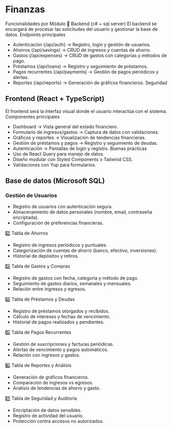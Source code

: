 # Finanzas

Funcionalidades por Módulo
🔹 Backend (c# + sql server)
El backend se encargará de procesar las solicitudes del usuario y gestionar la base de datos.
Endpoints principales
- Autenticación (/api/auth) → Registro, login y gestión de usuarios.
- Ahorros (/api/savings) → CRUD de ingresos y cuentas de ahorro.
- Gastos (/api/expenses) → CRUD de gastos con categorías y métodos de pago.
- Préstamos (/api/loans) → Registro y seguimiento de préstamos.
- Pagos recurrentes (/api/payments) → Gestión de pagos periódicos y alertas.
- Reportes (/api/reports) → Generación de gráficos financieros.
Seguridad
 


## Frontend (React + TypeScript)
El frontend será la interfaz visual donde el usuario interactúa con el sistema.
Componentes principales
- Dashboard → Vista general del estado financiero.
- Formulario de ingresos/gastos → Captura de datos con validaciones.
- Gráficos y reportes → Visualización de tendencias financieras.
- Gestión de préstamos y pagos → Registro y seguimiento de deudas.
- Autenticación → Pantallas de login y registro.
Buenas prácticas
- Uso de React Query para manejo de datos.
- Diseño modular con Styled Components o Tailwind CSS.
- Validaciones con Yup para formularios.


## Base de datos (Microsoft SQL)

### Gestión de Usuarios
- Registro de usuarios con autenticación segura.
- Almacenamiento de datos personales (nombre, email, contraseña encriptada).
- Configuración de preferencias financieras.

2️⃣ Tabla de Ahorros
- Registro de ingresos periódicos y puntuales.
- Categorización de cuentas de ahorro (banco, efectivo, inversiones).
- Historial de depósitos y retiros.

3️⃣ Tabla de Gastos y Compras
- Registro de gastos con fecha, categoría y método de pago.
- Seguimiento de gastos diarios, semanales y mensuales.
- Relación entre ingresos y egresos.

4️⃣ Tabla de Préstamos y Deudas
- Registro de préstamos otorgados y recibidos.
- Cálculo de intereses y fechas de vencimiento.
- Historial de pagos realizados y pendientes.

5️⃣ Tabla de Pagos Recurrentes
- Gestión de suscripciones y facturas periódicas.
- Alertas de vencimiento y pagos automáticos.
- Relación con ingresos y gastos.

6️⃣ Tabla de Reportes y Análisis
- Generación de gráficos financieros.
- Comparación de ingresos vs egresos.
- Análisis de tendencias de ahorro y gasto.

7️⃣ Tabla de Seguridad y Auditoría
- Encriptación de datos sensibles.
- Registro de actividad del usuario.
- Protección contra accesos no autorizados.
